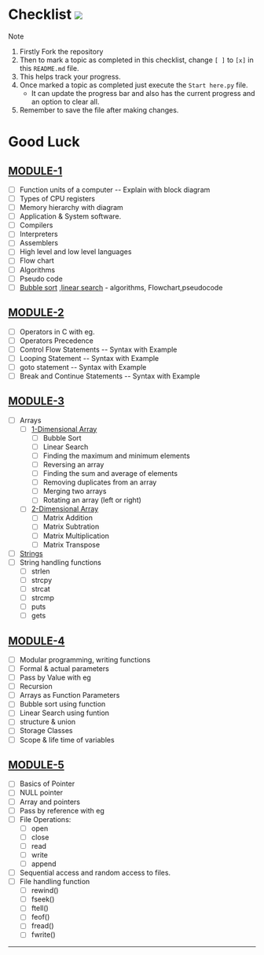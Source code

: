 # Checklist ![](https://geps.dev/progress/0?dangerColor=800000&warningColor=ff9900&successColor=006600)

> [!NOTE]
> 
> 1. Firstly Fork the repository
> 2. Then to mark a topic as completed in this checklist, change `[ ]` to `[x]` in this `README.md` file.
> 3. This helps track your progress.
> 4. Once marked a topic as completed just execute the `Start here.py` file.
>     - It can update the progress bar and also has the current progress and an option to clear all.
> 5. Remember to save the file after making changes.

Good Luck
======

## [MODULE-1][1]

- [ ] Function units of a computer -- Explain with block diagram
- [ ] Types of CPU registers
- [ ] Memory hierarchy with diagram
- [ ] Application & System software.
- [ ] Compilers
- [ ] Interpreters
- [ ] Assemblers
- [ ] High level and low level languages
- [ ] Flow chart
- [ ] Algorithms
- [ ] Pseudo code
- [ ] [Bubble sort][2] ,[linear search][3] - algorithms, Flowchart,pseudocode

## [MODULE-2][4]

- [ ] Operators in C with eg.
- [ ] Operators Precedence
- [ ] Control Flow Statements -- Syntax with Example
- [ ] Looping Statement -- Syntax with Example
- [ ] goto statement -- Syntax with Example
- [ ] Break and Continue Statements -- Syntax with Example

## [MODULE-3][5]

- [ ] Arrays
  - [ ] [1-Dimensional Array][6]
    - [ ] Bubble Sort
    - [ ] Linear Search
    - [ ] Finding the maximum and minimum elements
    - [ ] Reversing an array
    - [ ] Finding the sum and average of elements
    - [ ] Removing duplicates from an array
    - [ ] Merging two arrays
    - [ ] Rotating an array (left or right)
  - [ ] [2-Dimensional Array][7]
    - [ ] Matrix Addition
    - [ ] Matrix Subtration
    - [ ] Matrix Multiplication
    - [ ] Matrix Transpose
- [ ] [Strings][8]
- [ ] String handling functions
  - [ ] strlen
  - [ ] strcpy
  - [ ] strcat
  - [ ] strcmp
  - [ ] puts
  - [ ] gets

## [MODULE-4][9]

- [ ] Modular programming, writing functions
- [ ] Formal & actual parameters
- [ ] Pass by Value with eg
- [ ] Recursion
- [ ] Arrays as Function Parameters
- [ ] Bubble sort using function
- [ ] Linear Search using funtion
- [ ] structure & union
- [ ] Storage Classes
- [ ] Scope & life time of variables

## [MODULE-5][10]

- [ ] Basics of Pointer
- [ ] NULL pointer
- [ ] Array and pointers
- [ ] Pass by reference with eg
- [ ] File Operations:
  - [ ] open
  - [ ] close
  - [ ] read
  - [ ] write
  - [ ] append
- [ ] Sequential access and random access to files.
- [ ] File handling function
  - [ ] rewind()
  - [ ] fseek()
  - [ ] ftell()
  - [ ] feof()
  - [ ] fread()
  - [ ] fwrite()

---
[1]: https://github.com/MTCodes01/C-programming/tree/main/Module%201
[2]: https://github.com/MTCodes01/C-programming/tree/main/Module%201/Bubble%20sort
[3]: https://github.com/MTCodes01/C-programming/tree/main/Module%201/Linear%20Search
[4]: https://github.com/MTCodes01/C-programming/tree/main/Module%202
[5]: https://github.com/MTCodes01/C-programming/tree/main/Module%203
[6]: https://github.com/MTCodes01/C-programming/tree/main/Module%203/Array/1D%20Array
[7]: https://github.com/MTCodes01/C-programming/tree/main/Module%203/Array/2D%20Array
[8]: https://github.com/MTCodes01/C-programming/tree/main/Module%203/Strings
[9]: https://github.com/MTCodes01/C-programming/tree/main/Module%204
[10]: https://github.com/MTCodes01/C-programming/tree/main/Module%205
